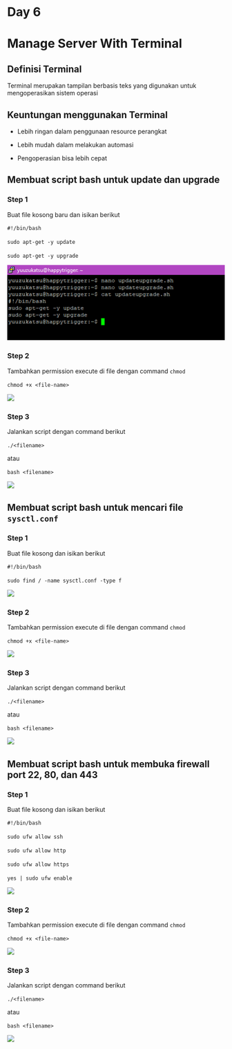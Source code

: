 # Day 6

# Manage Server With Terminal

## Definisi Terminal

Terminal merupakan tampilan berbasis teks yang digunakan untuk
mengoperasikan sistem operasi

## Keuntungan menggunakan Terminal

-   Lebih ringan dalam penggunaan resource perangkat

-   Lebih mudah dalam melakukan automasi

-   Pengoperasian bisa lebih cepat

## Membuat script bash untuk update dan upgrade

### Step 1

Buat file kosong baru dan isikan berikut
```
#!/bin/bash

sudo apt-get -y update

sudo apt-get -y upgrade
```
![](./images/media/image1.png) 

### Step 2

Tambahkan permission execute di file dengan command `chmod`

```chmod +x <file-name>```

![](./images/media/image2.png) 

### Step 3

Jalankan script dengan command berikut

```./<filename>```

atau

```bash <filename>```

![](./images/media/image3.png) 

## Membuat script bash untuk mencari file `sysctl.conf`

### Step 1

Buat file kosong dan isikan berikut
```
#!/bin/bash

sudo find / -name sysctl.conf -type f
```
![](./images/media/image4.png) 

### Step 2

Tambahkan permission execute di file dengan command `chmod`

```chmod +x <file-name>```

![](./images/media/image5.png) 

### Step 3

Jalankan script dengan command berikut

```./<filename>```

atau

```bash <filename>```

![](./images/media/image6.png) 

## Membuat script bash untuk membuka firewall port 22, 80, dan 443

### Step 1

Buat file kosong dan isikan berikut
```
#!/bin/bash

sudo ufw allow ssh

sudo ufw allow http

sudo ufw allow https

yes | sudo ufw enable
```
![](./images/media/image7.png) 

### Step 2

Tambahkan permission execute di file dengan command `chmod`

```chmod +x <file-name>```

![](./images/media/image8.png) 

### Step 3

Jalankan script dengan command berikut

```./<filename>```

atau

```bash <filename>```

![](./images/media/image9.png) 

